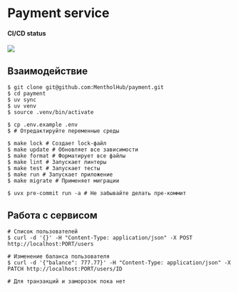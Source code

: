 # Payment service

#### CI/CD status
<img src="https://github.com/MentholHub/payment/actions/workflows/ci.yml/badge.svg">

## Взаимодействие
```shell
$ git clone git@github.com:MentholHub/payment.git
$ cd payment
$ uv sync
$ uv venv
$ source .venv/bin/activate

$ cp .env.example .env
$ # Отредактируйте переменные среды

$ make lock # Создает lock-файл
$ make update # Обновляет все зависимости
$ make format # Форматирует все файлы
$ make lint # Запускает линтеры
$ make test # Запускает тесты
$ make run # Запускает приложение
$ make migrate # Применяет миграции

$ uvx pre-commit run -a # Не забывайте делать пре-коммит
```

## Работа с сервисом
```shell
# Список пользователей
$ curl -d '{}' -H "Content-Type: application/json" -X POST http://localhost:PORT/users

# Изменение баланса пользователя
$ curl -d '{"balance": 777.77}' -H "Content-Type: application/json" -X PATCH http://localhost:PORT/users/ID

# Для транзакций и заморозок пока нет
```